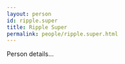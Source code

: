 ```yaml
---
layout: person
id: ripple.super
title: Ripple Super
permalink: people/ripple.super.html
---
```


Person details...